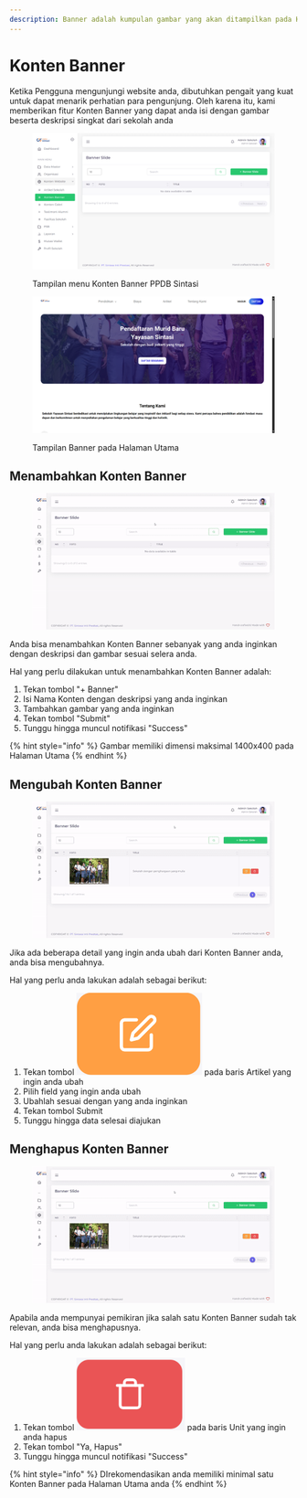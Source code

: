 ```yaml
---
description: Banner adalah kumpulan gambar yang akan ditampilkan pada Halaman Utama
---
```


# Konten Banner

Ketika Pengguna mengunjungi website anda, dibutuhkan pengait yang kuat untuk dapat menarik perhatian para pengunjung. Oleh karena itu, kami memberikan fitur Konten Banner yang dapat anda isi dengan gambar beserta deskripsi singkat dari sekolah anda

<figure><img src="../../.gitbook/assets/image_2024-08-28_132406878.png" alt=""><figcaption><p>Tampilan menu Konten Banner PPDB Sintasi</p></figcaption></figure>

<figure><img src="../../.gitbook/assets/image_2024-08-28_132915558.png" alt=""><figcaption><p>Tampilan Banner pada Halaman Utama</p></figcaption></figure>

## Menambahkan Konten Banner

<figure><img src="../../.gitbook/assets/ezgif-1-38326b5a0c (1) (1).gif" alt=""><figcaption></figcaption></figure>

Anda bisa menambahkan Konten Banner sebanyak yang anda inginkan dengan deskripsi dan gambar sesuai selera anda.

Hal yang perlu dilakukan untuk menambahkan Konten Banner adalah:

1. Tekan tombol "+ Banner"
2. Isi Nama Konten dengan deskripsi yang anda inginkan
3. Tambahkan gambar yang anda inginkan
4. Tekan tombol "Submit"
5. Tunggu hingga muncul notifikasi "Success"

{% hint style="info" %}
Gambar memiliki dimensi maksimal 1400x400 pada Halaman Utama
{% endhint %}

## Mengubah Konten Banner

<figure><img src="../../.gitbook/assets/ezgif-1-f26348fde5 (1).gif" alt=""><figcaption></figcaption></figure>

Jika ada beberapa detail yang ingin anda ubah dari Konten Banner anda, anda bisa mengubahnya.

Hal yang perlu anda lakukan adalah sebagai berikut:

1. Tekan tombol <img src="../../.gitbook/assets/image (3).png" alt="" data-size="line"> pada baris Artikel yang ingin anda ubah
2. Pilih field yang ingin anda ubah
3. Ubahlah sesuai dengan yang anda inginkan
4. Tekan tombol Submit
5. Tunggu hingga data selesai diajukan

## Menghapus Konten Banner

<figure><img src="../../.gitbook/assets/ezgif-1-f26348fde5 (2).gif" alt=""><figcaption></figcaption></figure>

Apabila anda mempunyai pemikiran jika salah satu Konten Banner sudah tak relevan, anda bisa menghapusnya.

Hal yang perlu anda lakukan adalah sebagai berikut:

1. Tekan tombol <img src="../../.gitbook/assets/image (4).png" alt="" data-size="line"> pada baris Unit yang ingin anda hapus
2. Tekan tombol "Ya, Hapus"
3. Tunggu hingga muncul notifikasi "Success"

{% hint style="info" %}
DIrekomendasikan anda memiliki minimal satu Konten Banner pada Halaman Utama anda
{% endhint %}

